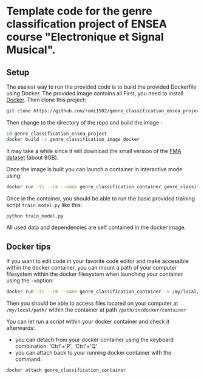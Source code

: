# Template code for the genre classification project of ENSEA course "Electronique et Signal Musical".

## Setup
The easiest way to run the provided code is to build the provided Dockerfile using Docker. The provided image contains all 
First, you need to install [Docker](https://docs.docker.com/install/).
Then clone this project:
```sh
git clone https://github.com/romi1502/genre_classification_ensea_project.git
```
Then change to the directory of the repo and build the image :
```sh
cd genre_classification_ensea_project
docker build -t genre_classification_image docker
```
It may take a while since it will download the small version of the [FMA dataset](https://github.com/mdeff/fma#data) (about 8GB).

Once the image is built you can launch a container in interactive mode using:
```sh
docker run -ti --rm --name genre_classification_container genre_classification_image
```
Once in the container, you should be able to run the basic provided training script `train_model.py` like this:
```sh
python train_model.py
```
All used data and dependencies are self contained in the docker image.

## Docker tips

If you want to edit code in your favorite code editor and make accessible within the docker container, you can mount a path of your computer filesystem within the docker filesystem when launching your container using the `-v`option:
```sh
docker run -ti --rm --name genre_classification_container -v /my/local/path/:/path/in/docker/container genre_classification_image
```
Then you should be able to access files located on your computer at `/my/local/path/` within the container at path `/path/in/docker/container`


You can let run a script within your docker container and check it afterwards:
* you can detach from your docker container using the keyboard combination: 'Ctrl'+'P', 'Ctrl'+'Q'
* you can attach back to your running docker container with the command:
```sh
docker attach genre_classification_container
```
